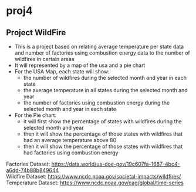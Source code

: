 # proj4
## Project WildFire
- This is a project based on relating average temperature per state data and number of factories using combustion energy data to the number of wildfires in certain areas
- It will represented by a map of the usa and a pie chart
- For the USA Map, each state will show:
  * the number of wildfires during the selected month and year in each state
  * the average temperature in all states during the selected month and year
  * the number of factories using combustion energy during the selected month and year in each state
- For the Pie chart:
  * it will first show the percentage of states with wildfires during the selected month and year
  * then it will show the percentage of those states with wildfires that had an average temperature above 80
  * then it will show the percentage of those states with wildfires that had factories using combustion energy

Factories Dataset: https://data.world/us-doe-gov/19c607fa-1687-4bc4-a6dd-74b88b849644 <br />
Wildfire Dataset: https://www.ncdc.noaa.gov/societal-impacts/wildfires/ <br />
Temperature Dataset: https://www.ncdc.noaa.gov/cag/global/time-series
